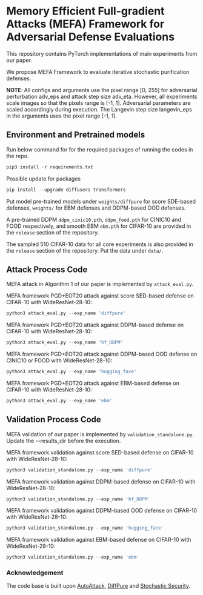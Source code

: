 # **Memory Efficient Full-gradient Attacks (MEFA) Framework for Adversarial Defense Evaluations**
This repository contains PyTorch implementations of main experiments from our paper.

We propose MEFA Framework to evaluate iterative stochastic purification defenses.

**NOTE**: All configs and arguments use the pixel range [0, 255] for adversarial perturbation adv_eps and attack step size adv_eta. However, all experiments scale images so that the pixels range is [-1, 1]. Adversarial parameters are scaled accordingly during execution. The Langevin step size langevin_eps in the arguments uses the pixel range [-1, 1].
## Environment and Pretrained models
Run below command for for the required packages of running the codes in the repo.
```python
pip3 install -r requirements.txt 
```
Possible update for packages 
```python
pip install --upgrade diffusers transformers
```

Put model pre-trained models under ``weights/diffpure`` for score SDE-based defenses, ``weights/`` for EBM defenses and DDPM-based OOD defenses. 

A pre-trained DDPM ```ddpm_cinic10.pth```, ```ddpm_food.pth``` for CINIC10 and FOOD respectively, and smooth EBM ```ebm.pth``` for CIFAR-10 are provided in the ```release``` section of the repository.

The sampled 510 CIFAR-10 data for all core experiments is also provided in the ```release``` section of the repository. Put the data under ``data/``. 
## Attack Process Code
MEFA attack in Algorithm 1 of our paper is implemented by ``attack_eval.py``.

MEFA framework PGD+EOT20 attack against score SED-based defense on CIFAR-10 with WideResNet-28-10:
```python
python3 attack_eval.py --exp_name 'diffpure'  
```
MEFA framework PGD+EOT20 attack against DDPM-based defense on CIFAR-10 with WideResNet-28-10:
```python
python3 attack_eval.py --exp_name 'hf_DDPM'
```
MEFA framework PGD+EOT20 attack against DDPM-based OOD defense on CINIC10 or FOOD with WideResNet-28-10:
```python
python3 attack_eval.py --exp_name 'hugging_face'
```
MEFA framework PGD+EOT20 attack against EBM-based defense on CIFAR-10 with WideResNet-28-10:
```python
python3 attack_eval.py --exp_name 'ebm'
```
## Validation Process Code
MEFA validation of our paper is implemented by ``validation_standalone.py``. Update the --results_dir before the execution. 

MEFA framework validation against score SED-based defense on CIFAR-10 with WideResNet-28-10:
```python
python3 validation_standalone.py --exp_name 'diffpure'  
```
MEFA framework validation against DDPM-based defense on CIFAR-10 with WideResNet-28-10:
```python
python3 validation_standalone.py --exp_name 'hf_DDPM'  
```
MEFA framework validation against DDPM-based OOD defense on CIFAR-10 with WideResNet-28-10:
```python
python3 validation_standalone.py --exp_name 'hugging_face'  
```
MEFA framework validation against EBM-based defense on CIFAR-10 with WideResNet-28-10:
```python
python3 validation_standalone.py --exp_name 'ebm'  
```
### Acknowledgement
The code base is built upon [AutoAttack](https://github.com/fra31/auto-attack), [DiffPure](https://github.com/NVlabs/DiffPure) and [Stochastic Security](https://github.com/point0bar1/ebm-defense.git).


